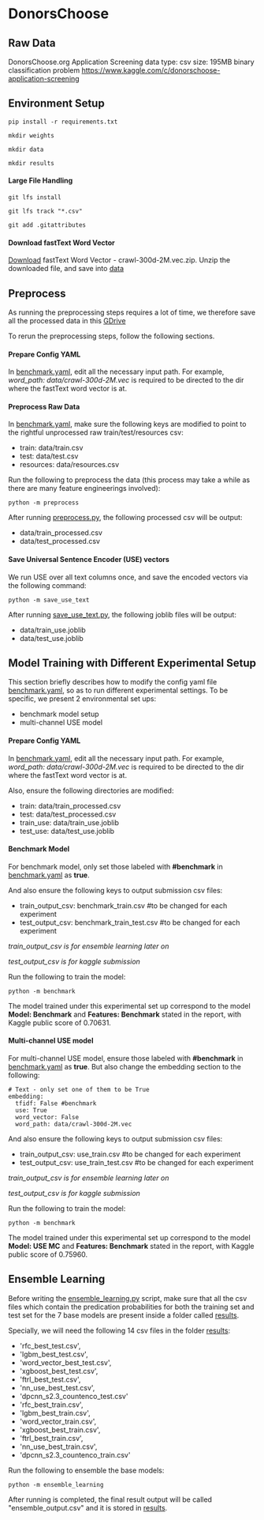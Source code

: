 # DonorsChoose

## Raw Data
DonorsChoose.org Application Screening
data type: csv size: 195MB binary classification problem https://www.kaggle.com/c/donorschoose-application-screening

## Environment Setup

	pip install -r requirements.txt

	mkdir weights

	mkdir data

	mkdir results

#### Large File Handling

	git lfs install

	git lfs track "*.csv"

	git add .gitattributes


#### Download fastText Word Vector

[Download](https://fasttext.cc/docs/en/english-vectors.html) fastText Word Vector - crawl-300d-2M.vec.zip. Unzip the downloaded file, and save into [data](./data/)

## Preprocess
As running the preprocessing steps requires a lot of time, we therefore save all the processed data in this [GDrive](https://drive.google.com/open?id=1ACuaxLLt55OS-Hj-0GNxVPfhpILqul-0)

To rerun the preprocessing steps, follow the following sections.

#### Prepare Config YAML
In [benchmark.yaml](benchmark.yaml), edit all the necessary input path. For example, *word_path: data/crawl-300d-2M.vec* is required to be directed to the dir where the fastText word vector is at.

#### Preprocess Raw Data
In [benchmark.yaml](benchmark.yaml), make sure the following keys are modified to point to the rightful unprocessed raw train/test/resources csv:
- train: data/train.csv
- test: data/test.csv
- resources: data/resources.csv
 
Run the following to preprocess the data (this process may take a while as there are many feature engineerings involved):

	python -m preprocess

After running [preprocess.py](preprocess.py), the following processed csv will be output:
- data/train_processed.csv
- data/test_processed.csv

#### Save Universal Sentence Encoder (USE) vectors
We run USE over all text columns once, and save the encoded vectors via the following command:

	python -m save_use_text

After running [save_use_text.py](save_use_text.py), the following joblib files will be output:
- data/train_use.joblib
- data/test_use.joblib

## Model Training with Different Experimental Setup
This section briefly describes how to modify the config yaml file [benchmark.yaml](benchmark.yaml), so as to run different experimental settings. To be specific, we present 2 environmental set ups:
- benchmark model setup
- multi-channel USE model

#### Prepare Config YAML
In [benchmark.yaml](benchmark.yaml), edit all the necessary input path. For example, *word_path: data/crawl-300d-2M.vec* is required to be directed to the dir where the fastText word vector is at.

Also, ensure the following directories are modified:
- train: data/train_processed.csv
- test: data/test_processed.csv
- train_use: data/train_use.joblib
- test_use: data/test_use.joblib

#### Benchmark Model
For benchmark model, only set those labeled with **#benchmark** in [benchmark.yaml](benchmark.yaml) as **true**.

And also ensure the following keys to output submission csv files:
- train_output_csv: benchmark_train.csv #to be changed for each experiment
- test_output_csv: benchmark_train_test.csv #to be changed for each experiment

*train_output_csv is for ensemble learning later on*

*test_output_csv is for kaggle submission*


Run the following to train the model:

	python -m benchmark


The model trained under this experimental set up correspond to the model **Model: Benchmark** and **Features: Benchmark** stated in the report, with Kaggle public score of 0.70631.

#### Multi-channel USE model
For multi-channel USE model, ensure those labeled with **#benchmark** in [benchmark.yaml](benchmark.yaml) as **true**. But also change the embedding section to the following:

	# Text - only set one of them to be True
	embedding:
	  tfidf: False #benchmark
	  use: True
	  word_vector: False
	  word_path: data/crawl-300d-2M.vec


And also ensure the following keys to output submission csv files:
- train_output_csv: use_train.csv #to be changed for each experiment
- test_output_csv: use_train_test.csv #to be changed for each experiment

*train_output_csv is for ensemble learning later on*

*test_output_csv is for kaggle submission*

Run the following to train the model:

	python -m benchmark

The model trained under this experimental set up correspond to the model **Model: USE MC** and **Features: Benchmark** stated in the report, with Kaggle public score of 0.75960.


## Ensemble Learning
Before writing the [ensemble_learning.py](ensemble_learning.py) script, make sure that all the csv files which contain the predication probabilities for both the training set and test set for the 7 base models are present inside a folder called [results](./results).

Specially, we will need the following 14 csv files in the folder [results](./results):
- 'rfc_best_test.csv',
- 'lgbm_best_test.csv',
- 'word_vector_best_test.csv',
- 'xgboost_best_test.csv',
- 'ftrl_best_test.csv',
- 'nn_use_best_test.csv',
- 'dpcnn_s2.3_countenco_test.csv'
- 'rfc_best_train.csv',
- 'lgbm_best_train.csv',
- 'word_vector_train.csv',
- 'xgboost_best_train.csv',
- 'ftrl_best_train.csv',
- 'nn_use_best_train.csv',
- 'dpcnn_s2.3_countenco_train.csv'

Run the following to ensemble the base models:

	python -m ensemble_learning

After running is completed, the final result output will be called "ensemble_output.csv" and it is stored in [results](./results).

